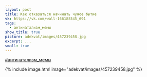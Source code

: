 ```yaml
---
layout: post
title: Как отказаться начинать чужое бытие
vk: https://vk.com/wall-166188545_691
tags:
  - антинатализм_мемы
show_title: true
picture: adekvat/images/457239458.jpg
excerpt: ...
small: true
---
```

[#антинатализм_мемы](poisk.html#антинатализм_мемы)

{% include image.html image="adekvat/images/457239458.jpg" %}